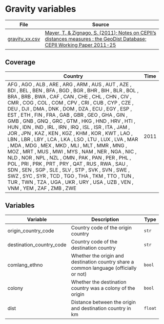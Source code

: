 # Gravity variables

File |Source
---|---
[gravity_xx.csv](https://github.com/cverluise/patentcity/tree/master/assets)| [Mayer, T. & Zignago, S. (2011); Notes on CEPII’s distances measures : the GeoDist Database; CEPII Working Paper 2011-25](http://www.cepii.fr/CEPII/fr/bdd_modele/presentation.asp?id=6)

## Coverage

Country | Time
---|---
AFG	,	AGO	,	ALB	,	ARE	,	ARG	,	ARM	, AUS	,	AUT	,	AZE	,	BDI	,	BEL	,	BEN	, BFA	,	BGD	,	BGR	,	BHR	,	BIH	,	BLR	, BOL	,	BRA	,	BRB	,	BWA	,	CAF	,	CAN	, CHE	,	CHL	,	CHN	,	CIV	,	CMR	,	COG	, COL	,	COM	,	CPV	,	CRI	,	CUB	,	CYP	, CZE	,	DEU	,	DJI	,	DMA	,	DNK	,	DOM	, DZA	,	ECU	,	EGY	,	ESP	,	EST	,	ETH	, FIN	,	FRA	,	GAB	,	GBR	,	GEO	,	GHA	, GIN	,	GMB	,	GNB	,	GNQ	,	GRC	,	GTM	, HKG	,	HND	,	HRV	,	HTI	,	HUN	,	IDN	, IND	,	IRL	,	IRN	,	IRQ	,	ISL	,	ISR	, ITA	,	JAM	,	JOR	,	JPN	,	KAZ	,	KEN	, KGZ	,	KHM	,	KOR	,	KWT	,	LAO	,	LBN	, LBR	,	LBY	,	LCA	,	LKA	,	LSO	,	LTU	, LUX	,	LVA	,	MAR	,	MDA	,	MDG	,	MEX	, MKD	,	MLI	,	MLT	,	MMR	,	MNG	,	MOZ	, MRT	,	MUS	,	MWI	,	MYS	,	NAM	,	NER	, NGA	,	NIC	,	NLD	,	NOR	,	NPL	,	NZL	, OMN	,	PAK	,	PAN	,	PER	,	PHL	,	POL	, PRI	,	PRK	,	PRT	,	PRY	,	QAT	,	RUS	, RWA	,	SAU	,	SDN	,	SEN	,	SGP	,	SLE	, SLV	,	STP	,	SVK	,	SVN	,	SWE	,	SWZ	, SYC	,	SYR	,	TCD	,	TGO	,	THA	,	TKM	, TTO	,	TUN	,	TUR	,	TWN	,	TZA	,	UGA	, UKR	,	URY	,	USA	,	UZB	,	VEN	,	VNM	, YEM	,	ZAF	,	ZMB	,	ZWE				 | 2011

## Variables

Variable|Description    | Type
---|---|---
origin_country_code     | Country code of the origin country| `str`
destination_country_code| Country code of the destination country | `str`
comlang_ethno         | Whether the origin and destination country share a common language (officially or not) | `bool`
colony | Whether the destination country was a colony of the origin | `bool`
dist | Distance between the origin and destination country in km | `float`

